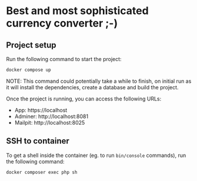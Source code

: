 # Best and most sophisticated currency converter ;-)

## Project setup

Run the following command to start the project:

```bash
docker compose up
```

NOTE: This command could potentially take a while to finish, on initial run as it will install the dependencies, create a database and build the project.

Once the project is running, you can access the following URLs:

- App: https://localhost
- Adminer: http://localhost:8081
- Mailpit: http://localhost:8025

## SSH to container

To get a shell inside the container (eg. to run `bin/console` commands), run the following command:

```bash
docker composer exec php sh
```
